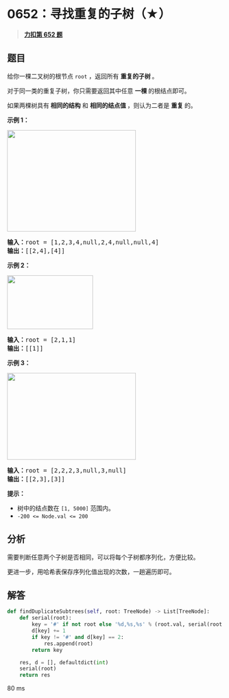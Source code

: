 # 0652：寻找重复的子树（★）


> <u>**[力扣第 652 题](https://leetcode.cn/problems/find-duplicate-subtrees/)**</u>

## 题目

<p>给你一棵二叉树的根节点 <code>root</code> ，返回所有 <strong>重复的子树 </strong>。</p>

<p>对于同一类的重复子树，你只需要返回其中任意 <strong>一棵 </strong>的根结点即可。</p>

<p>如果两棵树具有<strong> 相同的结构</strong> 和 <strong>相同的结点值 </strong>，则认为二者是 <strong>重复 </strong>的。</p>



<p><strong>示例 1：</strong></p>

<p><img alt="" src="https://assets.leetcode.com/uploads/2020/08/16/e1.jpg" style="height: 236px; width: 300px;" /></p>

<pre>
<strong>输入：</strong>root = [1,2,3,4,null,2,4,null,null,4]
<strong>输出：</strong>[[2,4],[4]]</pre>

<p><strong>示例 2：</strong></p>

<p><img alt="" src="https://assets.leetcode.com/uploads/2020/08/16/e2.jpg" style="height: 125px; width: 200px;" /></p>

<pre>
<strong>输入：</strong>root = [2,1,1]
<strong>输出：</strong>[[1]]</pre>

<p><strong>示例 3：</strong></p>

<p><strong><img alt="" src="https://assets.leetcode.com/uploads/2020/08/16/e33.jpg" style="height: 202px; width: 300px;" /></strong></p>

<pre>
<strong>输入：</strong>root = [2,2,2,3,null,3,null]
<strong>输出：</strong>[[2,3],[3]]</pre>



<p><strong>提示：</strong></p>

<ul>
<li>树中的结点数在 <code>[1, 5000]</code> 范围内。</li>
<li><code>-200 &lt;= Node.val &lt;= 200</code></li>
</ul>


## 分析

需要判断任意两个子树是否相同，可以将每个子树都序列化，方便比较。

更进一步，用哈希表保存序列化值出现的次数，一趟遍历即可。

## 解答

```python
def findDuplicateSubtrees(self, root: TreeNode) -> List[TreeNode]:
    def serial(root):
        key = '#' if not root else '%d,%s,%s' % (root.val, serial(root.left), serial(root.right))
        d[key] += 1
        if key != '#' and d[key] == 2:
            res.append(root)
        return key

    res, d = [], defaultdict(int)
    serial(root)
    return res
```

80 ms
 

